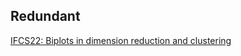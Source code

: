 ## Redundant

[IFCS22: Biplots in dimension reduction and clustering](Biplots_in_JDR/biplots_in_dm_clust_IFCS22.html)
